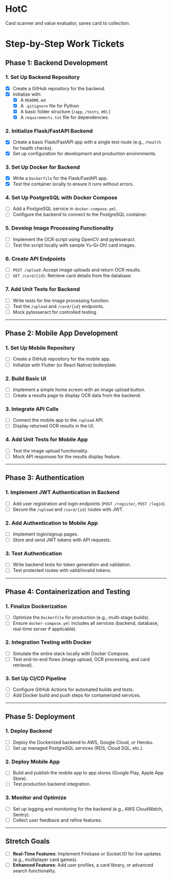 # HotC
Card scanner and value evaluator, saves card to collection.

# Step-by-Step Work Tickets

## Phase 1: Backend Development

### 1. Set Up Backend Repository
- [x] Create a GitHub repository for the backend.
- [x] Initialize with:
  - [x] A `README.md`
  - [x] A `.gitignore` file for Python
  - [x] A basic folder structure (`/app`, `/tests`, etc.)
  - [x] A `requirements.txt` file for dependencies.

### 2. Initialize Flask/FastAPI Backend
- [x] Create a basic Flask/FastAPI app with a single test route (e.g., `/health` for health checks).
- [x] Set up configuration for development and production environments.

### 3. Set Up Docker for Backend
- [x] Write a `Dockerfile` for the Flask/FastAPI app.
- [x] Test the container locally to ensure it runs without errors.

### 4. Set Up PostgreSQL with Docker Compose
- [ ] Add a PostgreSQL service in `docker-compose.yml`.
- [ ] Configure the backend to connect to the PostgreSQL container.

### 5. Develop Image Processing Functionality
- [ ] Implement the OCR script using OpenCV and pytesseract.
- [ ] Test the script locally with sample Yu-Gi-Oh! card images.

### 6. Create API Endpoints
- [ ] `POST /upload`: Accept image uploads and return OCR results.
- [ ] `GET /card/{id}`: Retrieve card details from the database.

### 7. Add Unit Tests for Backend
- [ ] Write tests for the image processing function.
- [ ] Test the `/upload` and `/card/{id}` endpoints.
- [ ] Mock pytesseract for controlled testing.

---

## Phase 2: Mobile App Development

### 1. Set Up Mobile Repository
- [ ] Create a GitHub repository for the mobile app.
- [ ] Initialize with Flutter (or React Native) boilerplate.

### 2. Build Basic UI
- [ ] Implement a simple home screen with an image upload button.
- [ ] Create a results page to display OCR data from the backend.

### 3. Integrate API Calls
- [ ] Connect the mobile app to the `/upload` API.
- [ ] Display returned OCR results in the UI.

### 4. Add Unit Tests for Mobile App
- [ ] Test the image upload functionality.
- [ ] Mock API responses for the results display feature.

---

## Phase 3: Authentication

### 1. Implement JWT Authentication in Backend
- [ ] Add user registration and login endpoints (`POST /register`, `POST /login`).
- [ ] Secure the `/upload` and `/card/{id}` routes with JWT.

### 2. Add Authentication to Mobile App
- [ ] Implement login/signup pages.
- [ ] Store and send JWT tokens with API requests.

### 3. Test Authentication
- [ ] Write backend tests for token generation and validation.
- [ ] Test protected routes with valid/invalid tokens.

---

## Phase 4: Containerization and Testing

### 1. Finalize Dockerization
- [ ] Optimize the `Dockerfile` for production (e.g., multi-stage builds).
- [ ] Ensure `docker-compose.yml` includes all services (backend, database, real-time server if applicable).

### 2. Integration Testing with Docker
- [ ] Simulate the entire stack locally with Docker Compose.
- [ ] Test end-to-end flows (image upload, OCR processing, and card retrieval).

### 3. Set Up CI/CD Pipeline
- [ ] Configure GitHub Actions for automated builds and tests.
- [ ] Add Docker build and push steps for containerized services.

---

## Phase 5: Deployment

### 1. Deploy Backend
- [ ] Deploy the Dockerized backend to AWS, Google Cloud, or Heroku.
- [ ] Set up managed PostgreSQL services (RDS, Cloud SQL, etc.).

### 2. Deploy Mobile App
- [ ] Build and publish the mobile app to app stores (Google Play, Apple App Store).
- [ ] Test production backend integration.

### 3. Monitor and Optimize
- [ ] Set up logging and monitoring for the backend (e.g., AWS CloudWatch, Sentry).
- [ ] Collect user feedback and refine features.

---

## Stretch Goals
- [ ] **Real-Time Features**: Implement Firebase or Socket.IO for live updates (e.g., multiplayer card games).
- [ ] **Enhanced Features**: Add user profiles, a card library, or advanced search functionality.
